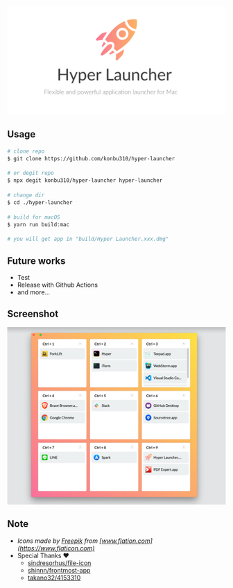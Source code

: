 ![logo](/assets/Hyper&#32;Launcher&#32;LP.png)


## Usage

```bash
# clone repo
$ git clone https://github.com/konbu310/hyper-launcher

# or degit repo
$ npx degit konbu310/hyper-launcher hyper-launcher

# change dir
$ cd ./hyper-launcher

# build for macOS
$ yarn run build:mac

# you will get app in "build/Hyper Launcher.xxx.dmg"
```

## Future works

* Test
* Release with Github Actions
* and more...


## Screenshot

![Image from Gyazo](https://raw.githubusercontent.com/konbu310/hyper-launcher/master/assets/screenshot.png)


## Note

* *Icons made by [Freepik](https://www.flaticon.com/authors/freepik) from [www.flation.com](https://www.flaticon.com)*
* Special Thanks ❤️
  * [sindresorhus/file-icon](https://github.com/sindresorhus/file-icon)
  * [shinnn/frontmost-app](https://github.com/shinnn/frontmost-app)
  * [takano32/4153310](https://gist.github.com/takano32/4153310)
